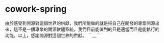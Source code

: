 # cowork-spring

由於感受到開源對這個世界的供獻，我們所能做的就是把自己在開發的專案開源出來，這不是一個專業的開源軟體系統，我們目前能做到的只是適當而且是能執行的功能，以上，感謝開源對這個世界的供獻。 ＾＿＾

